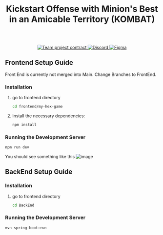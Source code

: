 <h1 align='center'>
  Kickstart Offense with Minion's Best in an Amicable Territory (KOMBAT)
</h1><br><br>
<p align='center'>
  <a href="https://drive.google.com/file/d/1a4r6U2oNJxBAwh4fgWXZtGMSLBPhEqku/view?usp=sharing" target="_blank">
    <img src="https://img.shields.io/badge/Team%20project%20contract-blue?style=for-the-badge&logoColor=white" alt="Team project contract" />
  </a>
  <a href="https://discord.gg/5JrnfmpcfW" target="_blank">
    <img src="https://img.shields.io/badge/Discord-7289DA?style=for-the-badge&logo=discord&logoColor=white" alt="Discord" />
  </a>
  <a href="https://www.figma.com/design/IMXpomXxTOck5LCMg6JdkU/OOP?node-id=0-1&t=Ak8q6kB94L1ysViv-1" target="_blank">
    <img src="https://img.shields.io/badge/Figma-F24E1E?style=for-the-badge&logo=figma&logoColor=white" alt="Figma" />
  </a>
</p>

## Frontend Setup Guide

Front End is currently not merged into Main. Change Branches to FrontEnd.

### Installation

1. go to frontend directory
   ```sh
   cd frontend/my-hex-game
   ```
2. Install the necessary dependencies:

   ```sh
   npm install
   ```
   
### Running the Development Server

```sh
npm run dev
```

You should see something like this
![image](https://github.com/user-attachments/assets/6b93504c-5229-4417-90ac-0d9fcdab0e9a)


## BackEnd Setup Guide
### Installation
1. go to frontend directory
   ```sh
   cd BackEnd
   ```
### Running the Development Server

```sh
mvn spring-boot:run
```
